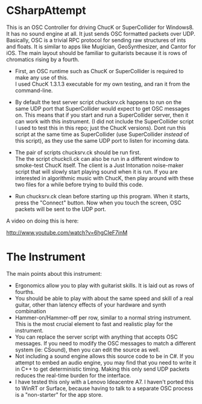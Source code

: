 CSharpAttempt
=============

This is an OSC Controller for driving ChucK or SuperCollider for Windows8.
It has no sound engine at all.
It just sends OSC formatted packets over UDP.
Basically, OSC is a trivial RPC protocol for sending raw structures of ints and floats.
It is similar to apps like Mugician, GeoSynthesizer, and Cantor for iOS.
The main layout should be familiar to guitarists because it is rows of chromatics rising by a fourth.

* First, an OSC runtime such as ChucK or SuperCollider is required to make any use of this.  
I used ChucK 1.3.1.3 executable for my own testing, and ran it from the command-line.

* By default the test server script chucksrv.ck happens to run on the same UDP port that SuperCollider would expect to get OSC messages on.
This means that if you start and run a SuperCollider server, then it can work with this instrument.
(I did not include the SuperCollider script I used to test this in this repo; just the ChucK versions).
Dont run this script at the same time as SuperCollider (use SuperCollider *instead* of this script),
as they use the same UDP port to listen for incoming data.

* The pair of scripts chucksrv.ck should be run first.  
The the script chuckcli.ck can also be run in a different window to smoke-test ChucK itself.
The client is a Just Intonation noise-maker script that will slowly start playing sound when it is run.
If you are interested in algorithmic music with ChucK, then play around with these two files for a while
before trying to build this code.

* Run chucksrv.ck clean before starting up this program.
When it starts, press the "Connect" button.
Now when you touch the screen, OSC packets will be sent to the UDP port.

A video on doing this is here:

http://www.youtube.com/watch?v=6hgCIeF7inM

The Instrument
==============

The main points about this instrument:

* Ergonomics allow you to play with guitarist skills.  It is laid out as rows of fourths.
* You should be able to play with about the same speed and skill of a real guitar, other than latency effects of your hardware and synth combination
* Hammer-on/Hammer-off per row, similar to a normal string instrument.  This is the most crucial element to fast and realistic play for the instrument.
* You can replace the server script with anything that accepts OSC messages.  If you need to modify the OSC messages to match a different system (ie: CSound), then you can edit the source as well.
* Not including a sound engine allows this source code to be in C#.  If you attempt to embed an audio engine, you may find that you need to write it in C++ to get deterministic timing.  Making this only send UDP packets reduces the real-time burden for the interface.
* I have tested this only with a Lenovo Ideacentre A7.  I haven't ported this to WinRT or Surface, because having to talk to a separate OSC process is a "non-starter" for the app store.
